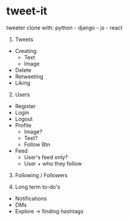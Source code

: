 # tweet-it
tweeter clone with: python - django - js - react

1. Tweets
- Creating
    - Text
    - Image
- Delete
- Retweeting
- Liking

2. Users
- Register
- Login
- Logout
- Profile
    - Image?
    - Text?
    - Follow Btn
- Feed
    - User's feed only?
    - User + who they follow

3. Following / Followers



4. Long term to-do's
- Notifications
- DMs
- Explore -> finding hashtags 

